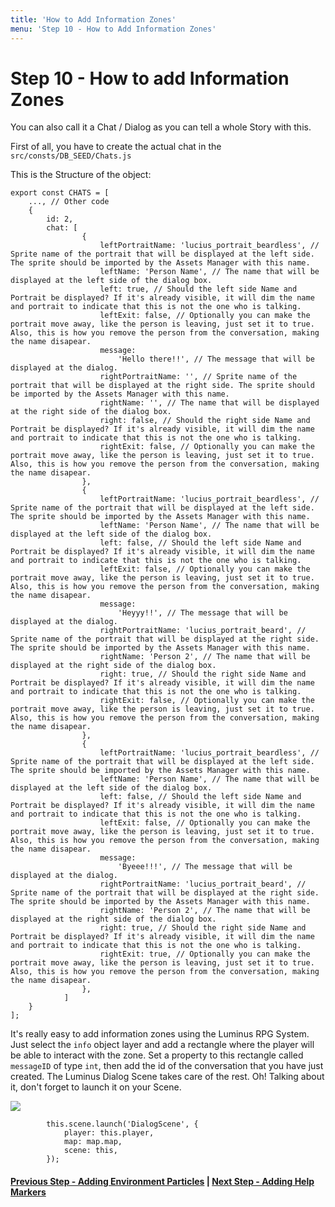 ```yaml
---
title: 'How to Add Information Zones'
menu: 'Step 10 - How to Add Information Zones'
---
```


<h1 class="text-center">Step 10 - How to add Information Zones</h1>

You can also call it a Chat / Dialog as you can tell a whole Story with this.

First of all, you have to create the actual chat in the `src/consts/DB_SEED/Chats.js`

This is the Structure of the object:

```
export const CHATS = [
	..., // Other code
    {
        id: 2,
        chat: [
                {
                    leftPortraitName: 'lucius_portrait_beardless', // Sprite name of the portrait that will be displayed at the left side. The sprite should be imported by the Assets Manager with this name.
                    leftName: 'Person Name', // The name that will be displayed at the left side of the dialog box.
                    left: true, // Should the left side Name and Portrait be displayed? If it's already visible, it will dim the name and portrait to indicate that this is not the one who is talking.
                    leftExit: false, // Optionally you can make the portrait move away, like the person is leaving, just set it to true. Also, this is how you remove the person from the conversation, making the name disapear.
                    message:
                        'Hello there!!', // The message that will be displayed at the dialog.
                    rightPortraitName: '', // Sprite name of the portrait that will be displayed at the right side. The sprite should be imported by the Assets Manager with this name.
                    rightName: '', // The name that will be displayed at the right side of the dialog box.
                    right: false, // Should the right side Name and Portrait be displayed? If it's already visible, it will dim the name and portrait to indicate that this is not the one who is talking.
                    rightExit: false, // Optionally you can make the portrait move away, like the person is leaving, just set it to true. Also, this is how you remove the person from the conversation, making the name disapear.
                },
                {
                    leftPortraitName: 'lucius_portrait_beardless', // Sprite name of the portrait that will be displayed at the left side. The sprite should be imported by the Assets Manager with this name.
                    leftName: 'Person Name', // The name that will be displayed at the left side of the dialog box.
                    left: false, // Should the left side Name and Portrait be displayed? If it's already visible, it will dim the name and portrait to indicate that this is not the one who is talking.
                    leftExit: false, // Optionally you can make the portrait move away, like the person is leaving, just set it to true. Also, this is how you remove the person from the conversation, making the name disapear.
                    message:
                        'Heyyy!!', // The message that will be displayed at the dialog.
                    rightPortraitName: 'lucius_portrait_beard', // Sprite name of the portrait that will be displayed at the right side. The sprite should be imported by the Assets Manager with this name.
                    rightName: 'Person 2', // The name that will be displayed at the right side of the dialog box.
                    right: true, // Should the right side Name and Portrait be displayed? If it's already visible, it will dim the name and portrait to indicate that this is not the one who is talking.
                    rightExit: false, // Optionally you can make the portrait move away, like the person is leaving, just set it to true. Also, this is how you remove the person from the conversation, making the name disapear.
                },
                {
                    leftPortraitName: 'lucius_portrait_beardless', // Sprite name of the portrait that will be displayed at the left side. The sprite should be imported by the Assets Manager with this name.
                    leftName: 'Person Name', // The name that will be displayed at the left side of the dialog box.
                    left: false, // Should the left side Name and Portrait be displayed? If it's already visible, it will dim the name and portrait to indicate that this is not the one who is talking.
                    leftExit: false, // Optionally you can make the portrait move away, like the person is leaving, just set it to true. Also, this is how you remove the person from the conversation, making the name disapear.
                    message:
                        'Byeee!!!', // The message that will be displayed at the dialog.
                    rightPortraitName: 'lucius_portrait_beard', // Sprite name of the portrait that will be displayed at the right side. The sprite should be imported by the Assets Manager with this name.
                    rightName: 'Person 2', // The name that will be displayed at the right side of the dialog box.
                    right: true, // Should the right side Name and Portrait be displayed? If it's already visible, it will dim the name and portrait to indicate that this is not the one who is talking.
                    rightExit: true, // Optionally you can make the portrait move away, like the person is leaving, just set it to true. Also, this is how you remove the person from the conversation, making the name disapear.
                },
            ]
	}
];
```

It's really easy to add information zones using the Luminus RPG System. Just select the `info` object layer and add a rectangle where the player will be able to interact with the zone. Set a property to this rectangle called `messageID` of type `int`, then add the id of the conversation that you have just created. The Luminus Dialog Scene takes care of the rest. Oh! Talking about it, don't forget to launch it on your Scene.

[![](https://i.ibb.co/D803fDX/Screen-Shot-2021-06-14-at-12-16-04.png?classes=center)](https://i.ibb.co/D803fDX/Screen-Shot-2021-06-14-at-12-16-04.png?target=_blank)

```
        this.scene.launch('DialogScene', {
            player: this.player,
            map: map.map,
            scene: this,
        });
```

#### [Previous Step - Adding Environment Particles](../adding-environment-particles) | [Next Step - Adding Help Markers](../adding-help-markers)